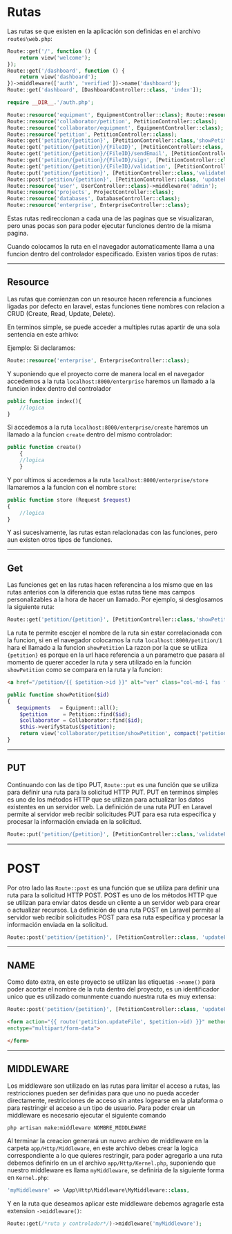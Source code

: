 # Rutas
Las rutas se que existen en la aplicación son definidas en el archivo `routes\web.php`:

```php 
Route::get('/', function () {
    return view('welcome');
});
Route::get('/dashboard', function () {
    return view('dashboard');
})->middleware(['auth', 'verified'])->name('dashboard');
Route::get('dashboard', [DashboardController::class, 'index']);

require __DIR__.'/auth.php';

Route::resource('equipment', EquipmentController::class); Route::resource('collaborator', CollaboratorController::class); 
Route::resource('collaborator/petition', PetitionController::class);
Route::resource('collaborator/equipment', EquipmentController::class); 
Route::resource('petition', PetitionController::class);
Route::get('petition/{petition}', [PetitionController::class,'showPetition']);
Route::get('petition/{petition}/{FileID}', [PetitionController::class, 'showPDF']);
Route::get('petition/{petition}/{FileID}/sendEmail', [PetitionController::class, 'sendEmail']); //Muestra el det
Route::get('petition/{petition}/{FileID}/sign', [PetitionController::class, 'showPDFSign']);
Route::get('petition/{petition}/{FileID}/validation', [PetitionController::class, 'validationPetition']);
Route::put('petition/{petition}', [PetitionController::class,'validatePetition']);
Route::post('petition/{petition}', [PetitionController::class, 'updateFile'])->name('petition.updateFile');
Route::resource('user', UserController::class)->middleware('admin');
Route::resource('projects', ProjectController::class); 
Route::resource('databases', DatabaseController::class); 
Route::resource('enterprise', EnterpriseController::class); 
```
Estas rutas redireccionan a cada una de las paginas que se visualizaran, pero unas pocas son para poder ejecutar funciones dentro de la misma pagina.

Cuando colocamos la ruta en el navegador automaticamente llama a una funcion dentro del controlador especificado. Existen varios tipos de rutas:

---

## Resource
Las rutas que comienzan con un resource hacen referencia a funciones ligadas por defecto en laravel, estas funciones tiene nombres con relacion a CRUD (Create, Read, Update, Delete). 

En terminos simple, se puede acceder a multiples rutas apartir de una sola sentencia en este arhivo:

Ejemplo:
Si declaramos:
```php
Route::resource('enterprise', EnterpriseController::class); 
```
Y suponiendo que el proyecto corre de manera local en el navegador accedemos a la ruta `localhost:8000/enterprise` haremos un llamado a la funcion index dentro del controlador
```php
public function index(){
    //logica
}

```
Si accedemos a la ruta `localhost:8000/enterprise/create` haremos un llamado a la funcion `create` dentro del mismo controlador:
```php
public function create()
    {
    //logica
    }
```
Y por ultimos si accedemos a la ruta `localhost:8000/enterprise/store` llamaremos a la funcion con el nombre `store`:
```php
public function store (Request $request)
{
    //logica
}
```

Y asi sucesivamente, las rutas estan relacionadas con las funciones, pero aun existen otros tipos de funciones.

---

## Get
Las funciones get en las rutas hacen referencina a los mismo que en las rutas anterios con la diferencia que estas rutas tiene mas campos personalizables a la hora de hacer un llamado.
Por ejemplo, si desglosamos la siguiente ruta:
```php 
Route::get('petition/{petition}', [PetitionController::class,'showPetition']);
```
La ruta te permite escojer el nombre de la ruta sin estar correlacionada con la funcion, si en el navegador colocamos la ruta `localhost:8000/petition/1` hara el llamado a la funcion `showPetition`
La razon por la que se utiliza `{petition}` es porque en la url hace referencia a un parametro que pasara al momento de querer acceder la ruta y sera utilizado en la función `showPetition` como se compara en la ruta y la funcion:
```html
<a href="/petition/{{ $petition->id }}" alt="ver" class="col-md-1 fas fa-eye"></a>
```
```php
public function showPetition($id)
{
   $equipments   = Equipment::all();
    $petition     = Petition::find($id);
    $collaborator = Collaborator::find($id);
    $this->verifyStatus($petition);
    return view('collaborator/petition/showPetition', compact('petition', 'collaborator', 'equipments'));
}
```

---

## PUT

Continuando con las de tipo PUT, `Route::put` es una función que se utiliza para definir una ruta para la solicitud HTTP PUT. PUT en terminos simples es uno de los métodos HTTP que se utilizan para actualizar los datos existentes en un servidor web. La definición de una ruta PUT en Laravel permite al servidor web recibir solicitudes PUT para esa ruta específica y procesar la información enviada en la solicitud.

```php
Route::put('petition/{petition}', [PetitionController::class,'validatePetition']);
```
---
# POST
Por otro lado las `Route::post` es una función que se utiliza para definir una ruta para la solicitud HTTP POST. POST es uno de los métodos HTTP que se utilizan para enviar datos desde un cliente a un servidor web para crear o actualizar recursos. La definición de una ruta POST en Laravel permite al servidor web recibir solicitudes POST para esa ruta específica y procesar la información enviada en la solicitud.
```php 
Route::post('petition/{petition}', [PetitionController::class, 'updateFile'])->name('petition.updateFile');
```

---

## NAME
Como dato extra, en este proyecto se utilizan las etiquetas `->name()` para poder acortar el nombre de la ruta dentro del
proyecto, es un identificador unico que es utilizado comunmente cuando nuestra ruta es muy extensa:

```php 
Route::post('petition/{petition}', [PetitionController::class, 'updateFile'])->name('petition.updateFile');
```

```html
<form action="{{ route('petition.updateFile', $petition->id) }}" method="POST"
enctype="multipart/form-data">

</form>
```
---

## MIDDLEWARE

Los middleware son utilizado en las rutas para limitar el acceso a rutas, las restricciones pueden ser definidas para que uno no pueda acceder directamente, restricciones de acceso sin antes logearse en la plataforma o para restringir el acceso a un tipo de usuario. Para poder crear un middleware es necesario ejecutar el siguiente comando 
```bash
php artisan make:middleware NOMBRE_MIDDLEWARE
```
Al terminar la creacion generará un nuevo archivo de middleware en la carpeta `app/Http/Middleware`, en este archivo debes crear la logica correspondiente a lo que quieres restringir, para poder agregarlo a una ruta debemos definirlo en un el archivo `app/Http/Kernel.php`, suponiendo que nuestro middleware es llama `myMiddleware`, se definiria de la siguiente forma en `Kernel.php`:
```php
'myMiddleware' => \App\Http\Middleware\MyMiddleware::class,
```
Y en la ruta que deseamos aplicar este middleware debemos agragarle esta extension `->middleware()`:
```php 
Route::get(/*ruta y controlador*/)->middleware('myMiddleware');
```


